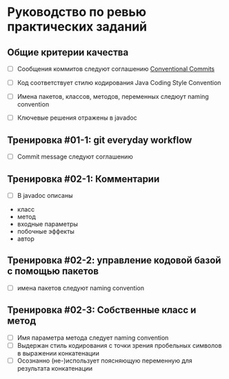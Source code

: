 Руководство по ревью практических заданий
=========================================

Общие критерии качества
-----------------------
- [ ] Сообщения коммитов следуют соглашению [Conventional Commits](https://www.conventionalcommits.org/ru/v1.0.0-beta.4/)
- [ ] Код соответствует стилю кодирования Java Coding Style Convention
- [ ] Имена пакетов, классов, методов, переменных следюут naming convention
- [ ] Ключевые решения отражены в javadoc


Тренировка #01-1: git everyday workflow
----------
- [ ] Commit message следуют соглашению

Тренировка #02-1: Комментарии
----------
- [ ] В javadoc описаны 
- класс
- метод
- входные параметры
- побочные эффекты
- автор

Тренировка #02-2: управление кодовой базой с помощью пакетов
----------
- [ ] имена пакетов следуют naming convention

Тренировка #02-3: Собственные класс и метод
----------
- [ ] Имя параметра метода следует naming convention
- [ ] Выдержан стиль кодирования с точки зрения пробельных символов в выражении конкатенации
- [ ] Осознанно (не-)использует поясняющую переменную для результата конкатенации
